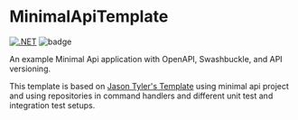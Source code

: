# MinimalApiTemplate
[![.NET](https://github.com/nield/MinimalApiTemplate/actions/workflows/dotnet.yml/badge.svg)](https://github.com/nield/MinimalApiTemplate/actions/workflows/dotnet.yml)
![badge](https://gist.githubusercontent.com/nield/036191e91ff7da1f940618f701c0ad9f/raw/badge_combined.svg?)

An example Minimal Api application with OpenAPI, Swashbuckle, and API versioning.

This template is based on [Jason Tyler's Template](https://github.com/jasontaylordev/CleanArchitecture) using minimal api project and using repositories in command handlers and different unit test and integration test setups.

